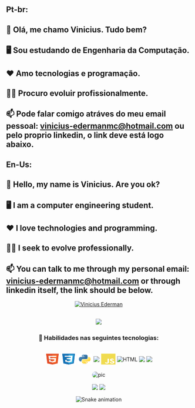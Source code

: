 ## Pt-br:

## 🤞 Olá, me chamo Vinicius. Tudo bem?

## 🖥️ Sou estudando de Engenharia da Computação.

## ❤️ Amo tecnologias e programação.

## 🧑🏻 Procuro evoluir profissionalmente.

## 📫 Pode falar comigo atráves do meu email pessoal: vinicius-edermanmc@hotmail.com ou pelo proprio linkedin, o link deve está logo abaixo.

## En-Us:

## 🤞 Hello, my name is Vinicius. Are you ok?

## 🖥️ I am a computer engineering student.

## ❤️ I love technologies and programming.

## 🧑🏻 I seek to evolve professionally.

## 📫 You can talk to me through my personal email: vinicius-edermanmc@hotmail.com or through linkedin itself, the link should be below.

<div align="center">
  <a href="https://github.com/ViniciusEderman">
  <img title="🔥 Get streak stats for your profile at git.io/streak-stats" alt="Vinicius Ederman" src="https://github-readme-streak-stats.herokuapp.com/?user=ViniciusEderman&theme=react&hide_border=true"/>
    <br/>
    <br/>
    <p align="center">
      <a href="https://github.com/ViniciusEderman">
        <img height="180em" src="https://github-readme-stats.vercel.app/api/top-langs/?username=ViniciusEderman&layout=compact&langs_count=7&theme=react&hide_border=true"/>  
      </a>
    </p>
  
  
  ### 🥇 Habilidades nas seguintes tecnologias:
  <div style="display: inline_block"><br>
    <img align="center" alt="HTML" height="30" width="40" src="https://raw.githubusercontent.com/devicons/devicon/master/icons/html5/html5-original.svg">
    <img align="center" alt="CSS" height="30" width="40" src="https://raw.githubusercontent.com/devicons/devicon/master/icons/css3/css3-original.svg">
    <img align="center" alt="Python" height="30" width="40" src="https://raw.githubusercontent.com/devicons/devicon/master/icons/python/python-original.svg">
    <img align="center"  width="35em" src="https://cdn.jsdelivr.net/gh/devicons/devicon/icons/java/java-original.svg">
    <img align="center" alt="HTML" height="30" width="40" src="https://raw.githubusercontent.com/devicons/devicon/master/icons/javascript/javascript-plain.svg">
    <img align="center" alt="HTML" height="30" width="40" src="https://camo.githubusercontent.com/900baefb89e187c8b32cdbb3b440d1502fe8f30a1a335cc5dc5868af0142f8b1/68747470733a2f2f63646e2e6a7364656c6976722e6e65742f67682f64657669636f6e732f64657669636f6e2f69636f6e732f6e6f64656a732f6e6f64656a732d6f726967696e616c2e737667">
    <img align="center"  width="35em" src="https://cdn.jsdelivr.net/gh/devicons/devicon/icons/mysql/mysql-original.svg">
    <img align="center"  width="35em" src="https://camo.githubusercontent.com/9ebde7ca22ab3f3b4bf92d2743804ab9e581e413a16cdf3626c2092e69967d80/68747470733a2f2f63646e2e6a7364656c6976722e6e65742f67682f64657669636f6e732f64657669636f6e2f69636f6e732f6d6f6e676f64622f6d6f6e676f64622d6f726967696e616c2e737667">
      <br>
      <br>
    <img align="center" alt="pic" height="100" style="border-radius:45px;" src="https://c.tenor.com/R8ApZziQLWwAAAAC/hachiman-oregairu.gif">
      <br>
  </div>
  <br>   

<div>
  <a href="https://www.instagram.com/vinicius.ederman/" target="_blank"><img src="https://img.shields.io/badge/-Instagram-%23E4405F?style=for-the-badge&logo=instagram&logoColor=white" target="_blank"></a>
  <a href="https://www.linkedin.com/in/vinicius-magalh%C3%A3es-8713351a4/" target="_blank"><img src="https://img.shields.io/badge/-LinkedIn-%230077B5?style=for-the-badge&logo=linkedin&logoColor=white" target="_blank"></a> 
 
 ![Snake animation](https://github.com/ViniciusEderman/ViniciusEderman/blob/output/github-contribution-grid-snake.svg)
</div>
